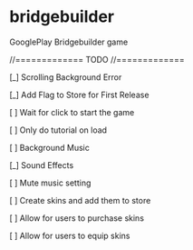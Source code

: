 # bridgebuilder
GooglePlay Bridgebuilder game

//=============
TODO
//=============

[_] Scrolling Background Error

[_] Add Flag to Store for First Release

[ ] Wait for click to start the game

[ ] Only do tutorial on load

[ ] Background Music

[_] Sound Effects

[ ] Mute music setting

[ ] Create skins and add them to store

[ ] Allow for users to purchase skins

[ ] Allow for users to equip skins
